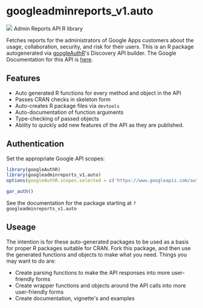 # googleadminreports_v1.auto
![](https://www.gstatic.com/images/branding/product/1x/googleg_32dp.png)
Admin Reports API R library

Fetches reports for the administrators of Google Apps customers about the usage, collaboration, security, and risk for their users.
This is an R package autogenerated via [googleAuthR](http://code.markedmondson.me/googleAuthR)'s Discovery API builder. 
The Google Documentation for this API is [here](https://developers.google.com/admin-sdk/reports/).

## Features 
 * Auto generated R functions for every method and object in the API
 * Passes CRAN checks in skeleton form
 * Auto-creates R package files via `devtools`
 * Auto-documentation of function arguments
 * Type-checking of passed objects
 * Ability to quickly add new features of the API as they are published.

## Authentication
Set the appropriate Google API scopes:

```r
library(googleAuthR)
library(googleadminreports_v1.auto)
options(googleAuthR.scopes.selected = c('https://www.googleapis.com/auth/admin.reports.audit.readonly', 'https://www.googleapis.com/auth/admin.reports.usage.readonly'))

gar_auth()
```
 See the documentation for the package starting at `?googleadminreports_v1.auto`
## Useage
The intention is for these auto-generated packages to be used as a basis for proper R packages suitable for CRAN.
Fork this package, and then use the generated functions and objects to make what you need.
Things you may want to do are:
* Create parsing functions to make the API responses into more user-friendly forms
* Create wrapper functions and objects around the API calls into more user-friendly forms
* Create documentation, vignette's and examples

